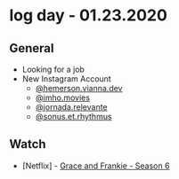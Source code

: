 # log day - 01.23.2020

## General

- Looking for a job
- New Instagram Account
  - [@hemerson.vianna.dev](https://www.instagram.com/hemerson.vianna.dev)
  - [@imho.movies](https://www.instagram.com/imho.movies)
  - [@jornada.relevante](https://www.instagram.com/jornada.relevante)
  - [@sonus.et.rhythmus](https://www.instagram.com/sonus.et.rhythmus)

## Watch

- \[Netflix\] - [Grace and Frankie - Season 6](https://www.themoviedb.org/tv/62320-grace-and-frankie/season/6)
